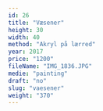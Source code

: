 ```yaml
---
id: 26
title: "Væsener"
height: 30
width: 40
method: "Akryl på lærred"
year: 2017
price: "1200"
fileName: "IMG_1836.JPG"
medie: "painting"
draft: "no"
slug: "vaesener"
weight: "370"
---
```

